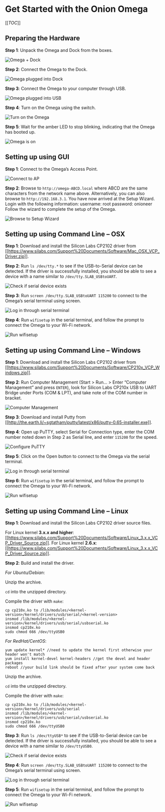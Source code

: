 # Get Started with the Onion Omega

[[_TOC_]]

## Preparing the Hardware

**Step 1**: Unpack the Omega and Dock from the boxes.

![Omega + Dock](https://i.imgur.com/tKs4wRWh.jpg "Omega + Dock")

**Step 2**: Connect the Omega to the Dock.

![Omega plugged into Dock](https://i.imgur.com/rek12Zih.jpg "Omega Plugged into Dock")

**Step 3**: Connect the Omega to your computer through USB.

![Omega plugged into USB](https://i.imgur.com/0FImt9qh.jpg "Omega plugged into USB")

**Step 4**: Turn on the Omega using the switch.

![Turn on the Omega](https://i.imgur.com/gupcwsSh.jpg "Turn on the Omega")

**Step 5**: Wait for the amber LED to stop blinking, indicating that the Omega has booted up.

![Omega is on](https://i.imgur.com/FulDB6zh.jpg "Omega is on")

## Setting up using GUI

**Step 1**: Connect to the Omega’s Access Point.

![Connect to AP](https://i.imgur.com/TIsvi2Bh.jpg "Connect to AP")

**Step 2**: Browse to ```http://omega-ABCD.local``` where ABCD are the same characters from the network name above. Alternatively, you can also browse to ```http://192.168.3.1```. You have now arrived at the Setup Wizard. Login with the following information: username: root password: onioneer Follow the wizard to complete the setup of the Omega.

![Browse to Setup Wizard](https://i.imgur.com/fJsQ77zh.jpg "Browse to Setup Wizard")

## Setting up using Command Line – OSX

**Step 1**: Download and install the Silicon Labs CP2102 driver from [[https://www.silabs.com/Support%20Documents/Software/Mac_OSX_VCP_Driver.zip]].

**Step 2**: Run ```ls /dev/tty.*``` to see if the USB-to-Serial device can be detected. If the driver is successfully installed, you should be able to see a device with a name similar to ```/dev/tty.SLAB_USBtoUART```.

![Check if serial device exists](https://i.imgur.com/FLn2p35h.jpg "Check if serial device exists")

**Step 3**: Run ```screen /dev/tty.SLAB_USBtoUART 115200``` to connect to the Omega’s serial terminal using screen.

![Log in through serial terminal](https://i.imgur.com/cGANJefh.jpg "Log in through serial terminal")

**Step 4**: Run ```wifisetup``` in the serial terminal, and follow the prompt to connect the Omega to your Wi-Fi network.

![Run wifisetup](https://i.imgur.com/h21sjzRh.jpg "Run wifisetup")

## Setting up using Command Line – Windows

**Step 1**: Download and install the Silicon Labs CP2102 driver from [[https://www.silabs.com/Support%20Documents/Software/CP210x_VCP_Windows.zip]].

**Step 2**: Run Computer Management (Start > Run… > Enter “Computer Management” and press ```ENTER```), look for Silicon Labs CP210x USB to UART Bridge under Ports (COM & LPT), and take note of the COM number in bracket.

![Computer Management](https://i.imgur.com/0fFBiNNh.jpg "Computer Management")

**Step 3**: Download and install Putty from [[http://the.earth.li/~sgtatham/putty/latest/x86/putty-0.65-installer.exe]].

**Step 4**: Open up PuTTY, select Serial for Connection type, enter the COM number noted down in Step 2 as Serial line, and enter ```115200``` for the speed.

![Configure PuTTY](https://i.imgur.com/jnREOQth.jpg "Configure PuTTY")

**Step 5**: Click on the Open button to connect to the Omega via the serial terminal.

![Log in through serial terminal](https://i.imgur.com/d6INMZkh.jpg "Log in through serial terminal")

**Step 6**: Run ```wifisetup``` in the serial terminal, and follow the prompt to connect the Omega to your Wi-Fi network.

![Run wifisetup](https://i.imgur.com/u6E5LGSh.jpg "Run wifisetup")

## Setting up using Command Line – Linux

**Step 1**: Download and install the Silicon Labs CP2102 driver source files.

For Linux kernel **3.x.x and higher**: [[https://www.silabs.com/Support%20Documents/Software/Linux_3.x.x_VCP_Driver_Source.zip]].
For Linux kernel **2.6.x**: [[https://www.silabs.com/Support%20Documents/Software/Linux_3.x.x_VCP_Driver_Source.zip]].

**Step 2**: Build and install the driver.

*For Ubuntu/Debian*:

Unzip the archive.

`cd` into the unzipped directory.

Compile the driver with `make`:

```
cp cp210x.ko to /lib/modules/<kernel-version>/kernel/drivers/usb/serial/<kernel-version>
insmod /lib/modules/<kernel-version>/kernel/drivers/usb/serial/usbserial.ko
insmod cp210x.ko
sudo chmod 666 /dev/ttyUSB0
```

*For RedHat/CentOS*:

```
yum update kernel* //need to update the kernel first otherwise your header won't match
yum install kernel-devel kernel-headers //get the devel and header packages
reboot //your build link should be fixed after your system come back
```

Unzip the archive.

`cd` into the unzipped directory.

Compile the driver with `make`:

```
cp cp210x.ko to /lib/modules/<kernel-version>/kernel/drivers/usb/serial
insmod /lib/modules/<kernel-version>/kernel/drivers/usb/serial/usbserial.ko
insmod cp210x.ko
sudo chmod 666 /dev/ttyUSB0
```


**Step 3**: Run ```ls /dev/ttyUSB*``` to see if the USB-to-Serial device can be detected. If the driver is successfully installed, you should be able to see a device with a name similar to ```/dev/ttyUSB0```.

![Check if serial device exists](https://i.imgur.com/p1OwSE6h.png "Check if serial device exists")

**Step 4**: Run ```screen /dev/tty.SLAB_USBtoUART 115200``` to connect to the Omega’s serial terminal using screen.

![Log in through serial terminal](https://i.imgur.com/sENEIX8h.png "Log in through serial terminal")

**Step 5**: Run ```wifisetup``` in the serial terminal, and follow the prompt to connect the Omega to your Wi-Fi network.

![Run wifisetup](https://i.imgur.com/qou4iAmh.png "Run wifisetup")
